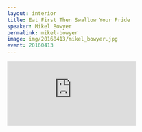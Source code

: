 ```yaml
---
layout: interior
title: Eat First Then Swallow Your Pride
speaker: Mikel Bowyer
permalink: mikel-bowyer
image: img/20160413/mikel_bowyer.jpg
event: 20160413
---
```


<div class='embed-container'><iframe src='https://www.youtube.com/embed/g--f6W__QWI' frameborder='0' allowfullscreen></iframe></div>